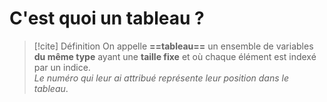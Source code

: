 # C'est quoi un tableau ?

>[!cite] Définition
>On appelle **==tableau==** un ensemble de variables **du même type** ayant une **taille fixe** et où chaque élément est indexé par un indice.  
>*Le numéro qui leur ai attribué représente leur position dans le tableau*.

